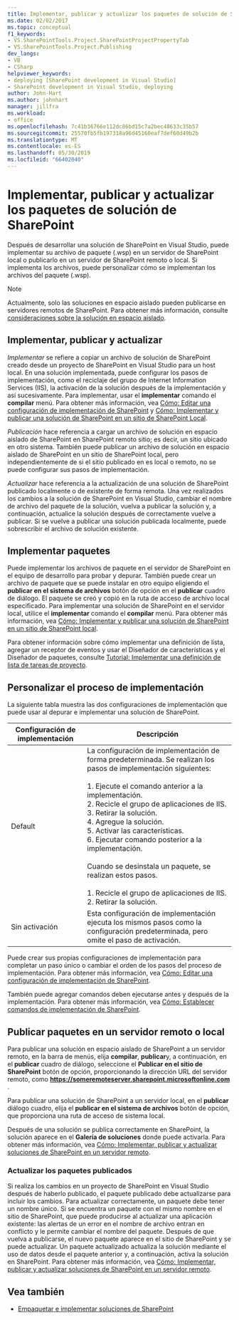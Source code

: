 ```yaml
---
title: Implementar, publicar y actualizar los paquetes de solución de SharePoint
ms.date: 02/02/2017
ms.topic: conceptual
f1_keywords:
- VS.SharePointTools.Project.SharePointProjectPropertyTab
- VS.SharePointTools.Project.Publishing
dev_langs:
- VB
- CSharp
helpviewer_keywords:
- deploying [SharePoint development in Visual Studio]
- SharePoint development in Visual Studio, deploying
author: John-Hart
ms.author: johnhart
manager: jillfra
ms.workload:
- office
ms.openlocfilehash: 7c41b36766e112dc86bd15c7a2bec48633c35b57
ms.sourcegitcommit: 25570fb5fb197318a96d45160eaf7def60d49b2b
ms.translationtype: MT
ms.contentlocale: es-ES
ms.lasthandoff: 05/30/2019
ms.locfileid: "66402040"
---
```

# <a name="deploy-publish-and-upgrade-sharepoint-solution-packages"></a>Implementar, publicar y actualizar los paquetes de solución de SharePoint
  Después de desarrollar una solución de SharePoint en Visual Studio, puede implementar su archivo de paquete (.wsp) en un servidor de SharePoint local o publicarlo en un servidor de SharePoint remoto o local. Si implementa los archivos, puede personalizar cómo se implementan los archivos del paquete (.wsp).

> [!NOTE]
> Actualmente, solo las soluciones en espacio aislado pueden publicarse en servidores remotos de SharePoint. Para obtener más información, consulte [consideraciones sobre la solución en espacio aislado](../sharepoint/sandboxed-solution-considerations.md).

## <a name="deploy-publish-and-upgrade"></a>Implementar, publicar y actualizar
 *Implementar* se refiere a copiar un archivo de solución de SharePoint creado desde un proyecto de SharePoint en Visual Studio para un host local. En una solución implementada, puede configurar los pasos de implementación, como el reciclaje del grupo de Internet Information Services (IIS), la activación de la solución después de la implementación y así sucesivamente. Para implementar, usar el **implementar** comando el **compilar** menú. Para obtener más información, vea [Cómo: Editar una configuración de implementación de SharePoint](../sharepoint/how-to-edit-a-sharepoint-deployment-configuration.md) y [Cómo: Implementar y publicar una solución de SharePoint en un sitio de SharePoint Local](../sharepoint/how-to-deploy-and-publish-a-sharepoint-solution-to-a-local-sharepoint-site.md).

 *Publicación* hace referencia a cargar un archivo de solución en espacio aislado de SharePoint en SharePoint remoto sitio; es decir, un sitio ubicado en otro sistema. También puede publicar un archivo de solución en espacio aislado de SharePoint en un sitio de SharePoint local, pero independientemente de si el sitio publicado en es local o remoto, no se puede configurar sus pasos de implementación.

 *Actualizar* hace referencia a la actualización de una solución de SharePoint publicado localmente o de existente de forma remota. Una vez realizados los cambios a la solución de SharePoint en Visual Studio, cambiar el nombre de archivo del paquete de la solución, vuelva a publicar la solución y, a continuación, actualice la solución después de correctamente vuelve a publicar. Si se vuelve a publicar una solución publicada localmente, puede sobrescribir el archivo de solución existente.

## <a name="deploy-packages"></a>Implementar paquetes
 Puede implementar los archivos de paquete en el servidor de SharePoint en el equipo de desarrollo para probar y depurar. También puede crear un archivo de paquete que se puede instalar en otro equipo eligiendo el **publicar en el sistema de archivos** botón de opción en el **publicar** cuadro de diálogo. El paquete se creó y copió en la ruta de acceso de archivo local especificado. Para implementar una solución de SharePoint en el servidor local, utilice el **implementar** comando el **compilar** menú. Para obtener más información, vea [Cómo: Implementar y publicar una solución de SharePoint en un sitio de SharePoint local](../sharepoint/how-to-deploy-and-publish-a-sharepoint-solution-to-a-local-sharepoint-site.md).

 Para obtener información sobre cómo implementar una definición de lista, agregar un receptor de eventos y usar el Diseñador de características y el Diseñador de paquetes, consulte [Tutorial: Implementar una definición de lista de tareas de proyecto](../sharepoint/walkthrough-deploying-a-project-task-list-definition.md).

## <a name="customize-the-deployment-process"></a>Personalizar el proceso de implementación
 La siguiente tabla muestra las dos configuraciones de implementación que puede usar al depurar e implementar una solución de SharePoint.

|Configuración de implementación|Descripción|
|------------------------------|-----------------|
|Default|La configuración de implementación de forma predeterminada. Se realizan los pasos de implementación siguientes:<br /><br /> 1.  Ejecute el comando anterior a la implementación.<br />2.  Recicle el grupo de aplicaciones de IIS.<br />3.  Retirar la solución.<br />4.  Agregue la solución.<br />5.  Activar las características.<br />6.  Ejecutar comando posterior a la implementación.<br /><br /> Cuando se desinstala un paquete, se realizan estos pasos.<br /><br /> 1.  Recicle el grupo de aplicaciones de IIS.<br />2.  Retirar la solución.|
|Sin activación|Esta configuración de implementación ejecuta los mismos pasos como la configuración predeterminada, pero omite el paso de activación.|

 Puede crear sus propias configuraciones de implementación para completar un paso único o cambiar el orden de los pasos del proceso de implementación. Para obtener más información, vea [Cómo: Editar una configuración de implementación de SharePoint](../sharepoint/how-to-edit-a-sharepoint-deployment-configuration.md).

 También puede agregar comandos deben ejecutarse antes y después de la implementación. Para obtener más información, vea [Cómo: Establecer comandos de implementación de SharePoint](../sharepoint/how-to-set-sharepoint-deployment-commands.md).

## <a name="publish-packages-to-a-remote-or-local-server"></a>Publicar paquetes en un servidor remoto o local
 Para publicar una solución en espacio aislado de SharePoint a un servidor remoto, en la barra de menús, elija **compilar**, **publicar**y, a continuación, en el **publicar** cuadro de diálogo, seleccione el **Publicar en el sitio de SharePoint** botón de opción, proporcionando la dirección URL del servidor remoto, como **https://someremoteserver.sharepoint.microsoftonline.com** .

 Para publicar una solución de SharePoint a un servidor local, en el **publicar** diálogo cuadro, elija el **publicar en el sistema de archivos** botón de opción, que proporciona una ruta de acceso de sistema local.

 Después de una solución se publica correctamente en SharePoint, la solución aparece en el **Galería de soluciones** donde puede activarla. Para obtener más información, vea [Cómo: Implementar, publicar y actualizar soluciones de SharePoint en un servidor remoto](../sharepoint/how-to-deploy-publish-and-upgrade-sharepoint-solutions-on-a-remote-server.md).

### <a name="upgrade-published-packages"></a>Actualizar los paquetes publicados
 Si realiza los cambios en un proyecto de SharePoint en Visual Studio después de haberlo publicado, el paquete publicado debe actualizarse para incluir los cambios. Para actualizar correctamente, un paquete debe tener un nombre único. Si se encuentra un paquete con el mismo nombre en el sitio de SharePoint, que puede producirse al actualizar una aplicación existente: las alertas de un error en el nombre de archivo entran en conflicto y le permite cambiar el nombre del paquete. Después de que vuelva a publicarse, el nuevo paquete aparece en el sitio de SharePoint y se puede actualizar. Un paquete actualizado actualiza la solución mediante el uso de datos desde el paquete anterior y, a continuación, activa la solución en SharePoint. Para obtener más información, vea [Cómo: Implementar, publicar y actualizar soluciones de SharePoint en un servidor remoto](../sharepoint/how-to-deploy-publish-and-upgrade-sharepoint-solutions-on-a-remote-server.md).

## <a name="see-also"></a>Vea también
- [Empaquetar e implementar soluciones de SharePoint](../sharepoint/packaging-and-deploying-sharepoint-solutions.md)
